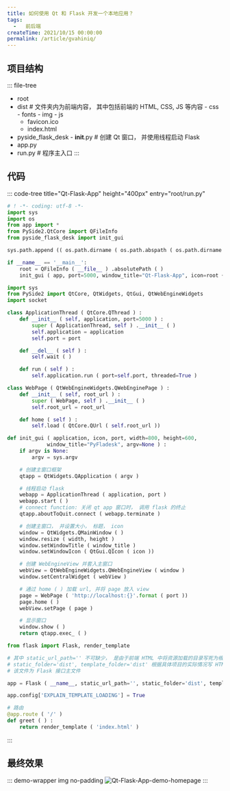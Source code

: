 ```yaml
---
title: 如何使用 Qt 和 Flask 开发一个本地应用？
tags:
  -   前后端
createTime: 2021/10/15 00:00:00
permalink: /article/gvahiniq/
---
```

## 项目结构
::: file-tree
-   root
  -   dist    # 文件夹内为前端内容， 其中包括前端的 HTML, CSS, JS 等内容
    -   css
    -   fonts
    -   img
    -   js
      -   favicon.ico
      -   index.html
  -   pyside_flask_desk
    -   __init__.py    # 创建 Qt 窗口， 并使用线程启动 Flask
  -   app.py
  -   run.py    # 程序主入口
:::

## 代码
::: code-tree title="Qt-Flask-App" height="400px" entry="root/run.py"
```python title="root/run.py"
# ! -*- coding: utf-8 -*-
import sys
import os
from app import *
from PySide2.QtCore import QFileInfo
from pyside_flask_desk import init_gui

sys.path.append (( os.path.dirname ( os.path.abspath ( os.path.dirname ( __file__ )) )) .replace ( "\\", "/" ))

if __name__ == '__main__':
    root = QFileInfo ( __file__ ) .absolutePath ( )
    init_gui ( app, port=5000, window_title="Qt-Flask-App", icon=root + "/dist/favicon.ico" ) # icon 的路径须使用绝对路径
```

```python title="root/pyside_flask_desk/__init__.py"
import sys
from PySide2 import QtCore, QtWidgets, QtGui, QtWebEngineWidgets
import socket

class ApplicationThread ( QtCore.QThread ) :
    def __init__ ( self, application, port=5000 ) :
        super ( ApplicationThread, self ) .__init__ ( )
        self.application = application
        self.port = port

    def __del__ ( self ) :
        self.wait ( )

    def run ( self ) :
        self.application.run ( port=self.port, threaded=True )

class WebPage ( QtWebEngineWidgets.QWebEnginePage ) :
    def __init__ ( self, root_url ) :
        super ( WebPage, self ) .__init__ ( )
        self.root_url = root_url

    def home ( self ) :
        self.load ( QtCore.QUrl ( self.root_url ))

def init_gui ( application, icon, port, width=800, height=600,
             window_title="PyFladesk", argv=None ) :
    if argv is None:
        argv = sys.argv

    # 创建主窗口框架
    qtapp = QtWidgets.QApplication ( argv )

    # 线程启动 flask
    webapp = ApplicationThread ( application, port )
    webapp.start ( )
    # connect function: 关闭 qt app 窗口时， 调用 flask 的终止
    qtapp.aboutToQuit.connect ( webapp.terminate )

    # 创建主窗口， 并设置大小， 标题， icon
    window = QtWidgets.QMainWindow ( )
    window.resize ( width, height )
    window.setWindowTitle ( window_title )
    window.setWindowIcon ( QtGui.QIcon ( icon ))

    # 创建 WebEngineView 并套入主窗口
    webView = QtWebEngineWidgets.QWebEngineView ( window )
    window.setCentralWidget ( webView )

    # 通过 home ( ) 加载 url, 并将 page 放入 view
    page = WebPage ( 'http://localhost:{}'.format ( port ))
    page.home ( )
    webView.setPage ( page )

    # 显示窗口
    window.show ( )
    return qtapp.exec_ ( )
```

```python title="root/app.py"
from flask import Flask, render_template

# 其中 static_url_path='' 不可缺少， 是由于前端 HTML 中将资源加载的目录写死为根目录
# static_folder='dist', template_folder='dist' 根据具体项目的实际情况写 HTML, CSS 等文件在的文件夹即可
# 该文件为 Flask 接口主文件

app = Flask ( __name__, static_url_path='', static_folder='dist', template_folder='dist' )

app.config['EXPLAIN_TEMPLATE_LOADING'] = True

# 路由
@app.route ( '/' )
def greet ( ) :
    return render_template ( 'index.html' )
```

:::

## 最终效果
::: demo-wrapper img no-padding
![Qt-Flask-App-demo-homepage](/illustration/fishing-castle-qt-homepage.png)
:::
